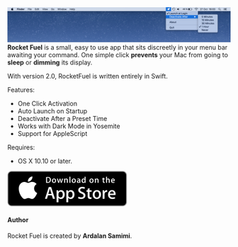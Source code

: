 <img src="screenshot_rocketfuel.png">
<b>Rocket Fuel</b> is a small, easy to use app that sits discreetly in your menu bar awaiting your command. One simple click <b>prevents</b> your Mac from going to <b>sleep</b> or <b>dimming</b> its display.

With version 2.0, RocketFuel is written entirely in Swift.

Features:
- One Click Activation
- Auto Launch on Startup
- Deactivate After a Preset Time
- Works with Dark Mode in Yosemite
- Support for AppleScript

Requires:
- OS X 10.10 or later.

[<img src="appstore.svg">](https://itunes.apple.com/se/app/rocket-fuel/id1114196460?l=en&mt=12)

#### Author
Rocket Fuel is created by <b>Ardalan Samimi</b>.
